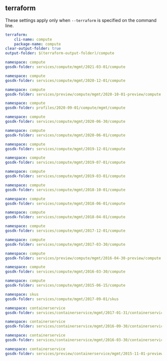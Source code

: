 
## terraform

These settings apply only when `--terraform` is specified on the command line.

``` yaml $(terraform)
terraform:
    cli-name: compute
    package-name: compute
clear-output-folder: true
output-folder: $(terraform-output-folder)/compute
```

```yaml $(tag)=='package-2021-03-01' && $(terraform)
namespace: compute
gosdk-folder: services/compute/mgmt/2021-03-01/compute
```

```yaml $(tag)=='package-2020-12-01' && $(terraform)
namespace: compute
gosdk-folder: services/compute/mgmt/2020-12-01/compute
```

```yaml $(tag)=='package-2020-10-01-preview' && $(terraform)
namespace: compute
gosdk-folder: services/preview/compute/mgmt/2020-10-01-preview/compute
```

```yaml $(tag)=='profile-hybrid-2020-09-01' && $(terraform)
namespace: compute
gosdk-folder: profiles/2020-09-01/compute/mgmt/compute
```

```yaml $(tag)=='package-2020-06-30' && $(terraform)
namespace: compute
gosdk-folder: services/compute/mgmt/2020-06-30/compute
```

```yaml $(tag)=='package-2020-06-01' && $(terraform)
namespace: compute
gosdk-folder: services/compute/mgmt/2020-06-01/compute
```

```yaml $(tag)=='package-2019-12-01' && $(terraform)
namespace: compute
gosdk-folder: services/compute/mgmt/2019-12-01/compute
```

```yaml $(tag)=='package-2019-07' && $(terraform)
namespace: compute
gosdk-folder: services/compute/mgmt/2019-07-01/compute
```

```yaml $(tag)=='package-2019-03-01' && $(terraform)
namespace: compute
gosdk-folder: services/compute/mgmt/2019-03-01/compute
```

```yaml $(tag)=='package-2018-10-01' && $(terraform)
namespace: compute
gosdk-folder: services/compute/mgmt/2018-10-01/compute
```

```yaml $(tag)=='package-2018-06' && $(terraform)
namespace: compute
gosdk-folder: services/compute/mgmt/2018-06-01/compute
```

```yaml $(tag)=='package-compute-2018-04' && $(terraform)
namespace: compute
gosdk-folder: services/compute/mgmt/2018-04-01/compute
```

```yaml $(tag)=='package-compute-2017-12' && $(terraform)
namespace: compute
gosdk-folder: services/compute/mgmt/2017-12-01/compute
```

```yaml $(tag)=='package-compute-2017-03' && $(terraform)
namespace: compute
gosdk-folder: services/compute/mgmt/2017-03-30/compute
```

```yaml $(tag)=='package-compute-2016-04-preview' && $(terraform)
namespace: compute
gosdk-folder: services/preview/compute/mgmt/2016-04-30-preview/compute
```

```yaml $(tag)=='package-compute-2016-03' && $(terraform)
namespace: compute
gosdk-folder: services/compute/mgmt/2016-03-30/compute
```

```yaml $(tag)=='package-compute-2015-06' && $(terraform)
namespace: compute
gosdk-folder: services/compute/mgmt/2015-06-15/compute
```

```yaml $(tag)=='package-skus-2017-09' && $(terraform)
namespace: skus
gosdk-folder: services/compute/mgmt/2017-09-01/skus
```

```yaml $(tag)=='package-container-service-2017-01' && $(terraform)
namespace: containerservice
gosdk-folder: services/containerservice/mgmt/2017-01-31/containerservice
```

```yaml $(tag)=='package-container-service-2016-09' && $(terraform)
namespace: containerservice
gosdk-folder: services/containerservice/mgmt/2016-09-30/containerservice
```

```yaml $(tag)=='package-container-service-2016-03' && $(terraform)
namespace: containerservice
gosdk-folder: services/containerservice/mgmt/2016-03-30/containerservice
```

```yaml $(tag)=='package-container-service-2015-11-preview' && $(terraform)
namespace: containerservice
gosdk-folder: services/preview/containerservice/mgmt/2015-11-01-preview/containerservice
```
